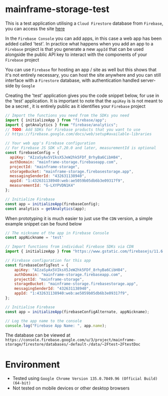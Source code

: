# mainframe-storage-test
This is a test application utilising a `Cloud Firestore` database from `Firebase`, you can access the site [here](https://scarletti-ben.github.io/mainframe-storage-test/)

In the `Firebase Console` you can add apps, in this case a web app has been added called 'test'. In practice what happens when you add an app to a `Firebase` project is that you generate a new `appId` that can be used alongside the public API key to interact with the components of your `Firebase` project

You can use `Firebase` for hosting an app / site as well but this shows that it's not entirely necessary, you can host the site anywhere and you can still interface with a `Firestore` database, with authentication handled server-side by `Google`

Creating the 'test' application gives you the code snippet below, for use in the 'test' application. It is important to note that the `apiKey` is is not meant to be a secret , it is entirely public as it identifies your `Firebase` project

```javascript
// Import the functions you need from the SDKs you need
import { initializeApp } from "firebase/app";
import { getAnalytics } from "firebase/analytics";
// TODO: Add SDKs for Firebase products that you want to use
// https://firebase.google.com/docs/web/setup#available-libraries

// Your web app's Firebase configuration
// For Firebase JS SDK v7.20.0 and later, measurementId is optional
const firebaseConfig = {
  apiKey: "AIzaSyAx5VIksX5JeW2hk5FDf_8rhyBa6CibH84",
  authDomain: "mainframe-storage.firebaseapp.com",
  projectId: "mainframe-storage",
  storageBucket: "mainframe-storage.firebasestorage.app",
  messagingSenderId: "432631138940",
  appId: "1:432631138940:web:ae5059b05db6b3e09317f9",
  measurementId: "G-LXYPVDN1K4"
};

// Initialize Firebase
const app = initializeApp(firebaseConfig);
const analytics = getAnalytics(app);
```

When prototyping it is much easier to just use the `CDN` version, a simple example snippet can be found below 

```javascript
// The nickname of the app in Firebase Console
const appNickname = 'test'

// Import functions from individual Firebase SDKs via CDN
import { initializeApp } from "https://www.gstatic.com/firebasejs/11.6.0/firebase-app.js";

// Firebase configuration for this app
const firebaseConfigTest = {
	apiKey: "AIzaSyAx5VIksX5JeW2hk5FDf_8rhyBa6CibH84",
	authDomain: "mainframe-storage.firebaseapp.com",
	projectId: "mainframe-storage",
	storageBucket: "mainframe-storage.firebasestorage.app",
	messagingSenderId: "432631138940",
	appId: "1:432631138940:web:ae5059b05db6b3e09317f9",
};

// Initialise Firebase
const app = initializeApp(firebaseConfigAlternate, appNickname);

// Log the app name to the console
console.log("Firebase App Name: ", app.name);
```

The database can be viewed at `https://console.firebase.google.com/u/3/project/mainframe-storage/firestore/databases/-default-/data/~2Ftest~2FtestDoc`

# Environment
- Tested using `Google Chrome Version 135.0.7049.96 (Official Build) (64-bit)`
- Not tested on mobile devices or other desktop browsers